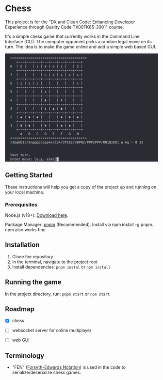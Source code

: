 # Chess

This project is for the "DX and Clean Code: Enhancing Developer Experience through Quality Code TX00FK85-3001" course. 

It's a simple chess game that currently works in the Command Line Interface (CLI). The computer opponent picks a random legal move on its turn. The idea is to make the game online and add a simple web based GUI.


![Alt text](docs/screenshot.png)

## Getting Started

These instructions will help you get a copy of the project up and running on your local machine.

### Prerequisites

Node.js (v18+): 
[Download here](https://nodejs.org/en).

Package Manager: 
[pnpm](https://pnpm.io/) (Recommended). Install via npm install -g pnpm. npm also works fine.

## Installation

1. Clone the repository
2. In the terminal, navigate to the project root
3. Install dependencies: `pnpm instal` or `npm install`

## Running the game

In the project directory, run: `pnpm start` or `npm start`

## Roadmap

- [x] chess
- [ ] websocket server for online multiplayer
- [ ] web GUI




## Terminology

- "FEN" ([Forsyth-Edwards Notation](https://www.chessprogramming.org/Forsyth-Edwards_Notation)) is used in the code to serialize/deserialize chess games.
